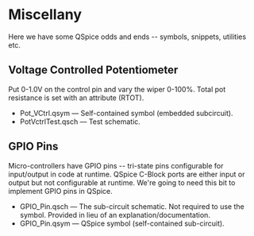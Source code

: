 # Miscellany

Here we have some QSpice odds and ends -- symbols, snippets, utilities etc.


## Voltage Controlled Potentiometer

Put 0-1.0V on the control pin and vary the wiper 0-100%.  Total pot resistance is set with an attribute (RTOT).

* Pot_VCtrl.qsym &mdash; Self-contained symbol (embedded subcircuit).
* PotVctrlTest.qsch &mdash; Test schematic.

## GPIO Pins

Micro-controllers have GPIO pins -- tri-state pins configurable for input/output in code at runtime.  QSpice C-Block ports are either input or output but not configurable at runtime.  We're going to need this bit to implement GPIO pins in QSpice.

* GPIO_Pin.qsch &mdash; The sub-circuit schematic.  Not required to use the symbol.  Provided in lieu of an explanation/documentation.
* GPIO_Pin.qsym &mdash; QSpice symbol (self-contained sub-circuit).